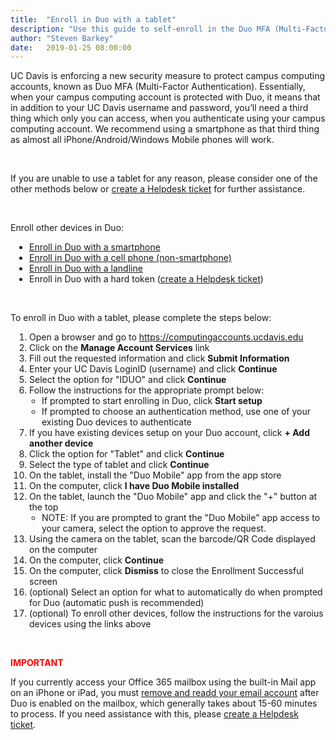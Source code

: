 ```yaml
---
title:  "Enroll in Duo with a tablet"
description: "Use this guide to self-enroll in the Duo MFA (Multi-Factor Authentication) service used on campus with a tablet."
author: "Steven Barkey"
date:   2019-01-25 08:00:00
---
```


<p>UC Davis is enforcing a new security measure to protect campus computing accounts, known as Duo MFA (Multi-Factor Authentication).  Essentially, when your campus computing account is protected with Duo, it means that in addition to your UC Davis username and password, you’ll need a third thing which only you can access, when you authenticate using your campus computing account.  We recommend using a smartphone as that third thing as almost all iPhone/Android/Windows Mobile phones will work.</p>
<br />
<p>If you are unable to use a tablet for any reason, please consider one of the other methods below or <a class="external-link" href="https://caeshelp.ucdavis.edu" target="_blank">create a Helpdesk ticket</a> for further assistance.</p>
<br />
<p>Enroll other devices in Duo:
<ul style="PADDING-LEFT: 30px">
  <li><a class="external-link" href="https://computing.caes.ucdavis.edu/documentation/helpdesk/enroll-in-duo-with-smartphone" target="_parent">Enroll in Duo with a smartphone</a></li>
  <li><a class="external-link" href="https://computing.caes.ucdavis.edu/documentation/helpdesk/enroll-in-duo-with-cellphone" target="_parent">Enroll in Duo with a cell phone (non-smartphone)</a></li>
  <li><a class="external-link" href="https://computing.caes.ucdavis.edu/documentation/helpdesk/enroll-in-duo-with-landline" target="_parent">Enroll in Duo with a landline</a></li>
  <li>Enroll in Duo with a hard token (<a class="external-link" href="https://caeshelp.ucdavis.edu" target="_blank">create a Helpdesk ticket</a>)</li>
</ul>
</p>
<br />
<p>To enroll in Duo with a tablet, please complete the steps below:</p>
<ol style="PADDING-LEFT: 30px">
  <li>Open a browser and go to <a class="external-link" href="https://computingaccounts.ucdavis.edu" target="_blank">https://computingaccounts.ucdavis.edu</a></li>
  <li>Click on the <b>Manage Account Services</b> link</li>
  <li>Fill out the requested information and click <b>Submit Information</b></li>
  <li>Enter your UC Davis LoginID (username) and click <b>Continue</b></li>
  <li>Select the option for "IDUO" and click <b>Continue</b></li>
  <li>Follow the instructions for the appropriate prompt below:
    <ul style="PADDING-LEFT: 20px">
      <li>If prompted to start enrolling in Duo, click <b>Start setup</b></li>
      <li>If prompted to choose an authentication method, use one of your existing Duo devices to authenticate</li>
    </ul>
  </li>
  <li>If you have existing devices setup on your Duo account, click <b>+ Add another device</b></li>
  <li>Click the option for "Tablet" and click <b>Continue</b></li>
  <li>Select the type of tablet and click <b>Continue</b></li>
  <li>On the tablet, install the "Duo Mobile" app from the app store</li>
  <li>On the computer, click <b>I have Duo Mobile installed</b></li>
  <li>On the tablet, launch the "Duo Mobile" app and click the "+" button at the top
    <ul style="PADDING-LEFT: 20px">
      <li>NOTE: If you are prompted to grant the "Duo Mobile" app access to your camera, select the option to approve the request.</li>
    </ul>
  </li>
  <li>Using the camera on the tablet, scan the barcode/QR Code displayed on the computer</li>
  <li>On the computer, click <b>Continue</b></li>
  <li>On the computer, click <b>Dismiss</b> to close the Enrollment Successful screen</li>
  <li>(optional) Select an option for what to automatically do when prompted for Duo (automatic push is recommended)</li>
  <li>(optional) To enroll other devices, follow the instructions for the varoius devices using the links above</li>
</ol>
<br />
<p style="color:red"><b>IMPORTANT</b></p>
<p>If you currently access your Office 365 mailbox using the built-in Mail app on an iPhone or iPad, you must <a class="external-link" href="https://computing.caes.ucdavis.edu/documentation/helpdesk/read-ios-mail-after-duo" target="_blank">remove and readd your email account</a> after Duo is enabled on the mailbox, which generally takes about 15-60 minutes to process.  If you need assistance with this, please <a class="external-link" href="https://computing.caes.ucdavis.edu/documentation/helpdesk/help-desk-ticket" target="_parent">create a Helpdesk ticket</a>.</p>
